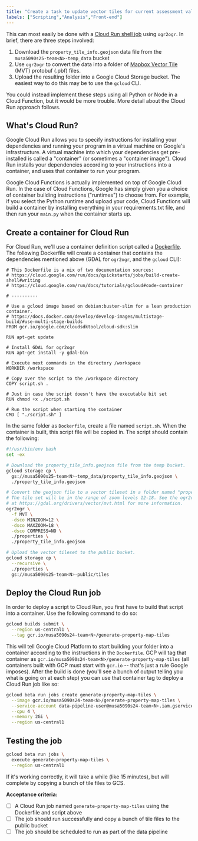 ```yaml
---
title: "Create a task to update vector tiles for current assessment values"
labels: ["Scripting","Analysis","Front-end"]
---
```


This can most easily be done with a [Cloud Run shell job](https://cloud.google.com/run/docs/quickstarts/jobs/build-create-shell) using `ogr2ogr`. In brief, there are three steps involved:
1. Download the `property_tile_info.geojson` data file from the `musa5090s25-team<N>-temp_data` bucket
2. Use `ogr2ogr` to convert the data into a folder of [Mapbox Vector Tile](https://github.com/mapbox/vector-tile-spec) (MVT) protobuf (.pbf) files.
3. Upload the resulting folder into a Google Cloud Storage bucket. The easiest way to do this may be to use the `gcloud` CLI.

You could instead implement these steps using all Python or Node in a Cloud Function, but it would be more trouble. More detail about the Cloud Run approach follows.

## What's Cloud Run?

Google Cloud Run allows you to specify instructions for installing your dependencies and running your program in a virtual machine on Google's infrastructure. A virtual machine into which your dependencies get pre-installed is called a "container" (or sometimes a "container image"). Cloud Run installs your dependencies according to your instructions into a container, and uses that container to run your program.

Google Cloud Functions is actually implemented on top of Google Cloud Run. In the case of Cloud Functions, Google has simply given you a choice of container building instructions ("runtimes") to choose from. For example, if you select the Python runtime and upload your code, Cloud Functions will build a container by installing everything in your requirements.txt file, and then run your `main.py` when the container starts up.

## Create a container for Cloud Run

For Cloud Run, we'll use a container definition script called a [Dockerfile](https://docs.docker.com/engine/reference/builder/#:~:text=A%20Dockerfile%20is%20a%20text,line%20to%20assemble%20an%20image.). The following Dockerfile will create a container that contains the dependencies mentioned above (GDAL for `ogr2ogr`, and the `gcloud` CLI):

```docker
# This Dockerfile is a mix of two documentation sources:
# https://cloud.google.com/run/docs/quickstarts/jobs/build-create-shell#writing
# https://cloud.google.com/run/docs/tutorials/gcloud#code-container

# ----------

# Use a gcloud image based on debian:buster-slim for a lean production container.
# https://docs.docker.com/develop/develop-images/multistage-build/#use-multi-stage-builds
FROM gcr.io/google.com/cloudsdktool/cloud-sdk:slim

RUN apt-get update

# Install GDAL for ogr2ogr
RUN apt-get install -y gdal-bin

# Execute next commands in the directory /workspace
WORKDIR /workspace

# Copy over the script to the /workspace directory
COPY script.sh .

# Just in case the script doesn't have the executable bit set
RUN chmod +x ./script.sh

# Run the script when starting the container
CMD [ "./script.sh" ]
```

In the same folder as `Dockerfile`, create a file named `script.sh`. When the container is built, this script file will be copied in. The script should contain the following:

```bash
#!/usr/bin/env bash
set -ex

# Download the property_tile_info.geojson file from the temp bucket.
gcloud storage cp \
  gs://musa5090s25-team<N>-temp_data/property_tile_info.geojson \
  ./property_tile_info.geojson

# Convert the geojson file to a vector tileset in a folder named "properties".
# The tile set will be in the range of zoom levels 12-18. See the ogr2ogr docs
# at https://gdal.org/drivers/vector/mvt.html for more information.
ogr2ogr \
  -f MVT \
  -dsco MINZOOM=12 \
  -dsco MAXZOOM=18 \
  -dsco COMPRESS=NO \
  ./properties \
  ./property_tile_info.geojson

# Upload the vector tileset to the public bucket.
gcloud storage cp \
  --recursive \
  ./properties \
  gs://musa5090s25-team<N>-public/tiles
```

## Deploy the Cloud Run job

In order to deploy a script to Cloud Run, you first have to build that script into a container. Use the following command to do so:

```bash
gcloud builds submit \
  --region us-central1 \
  --tag gcr.io/musa5090s24-team<N>/generate-property-map-tiles
```

This will tell Google Cloud Platform to start building your folder into a container according to the instructions in the `Dockerfile`. GCP will tag that container as `gcr.io/musa5090s24-team<N>/generate-property-map-tiles` (all containers built with GCP must start with `gcr.io` -- that's just a rule Google imposes). After the build is done (you'll see a bunch of output telling you what is going on at each step) you can use that container tag to deploy a Cloud Run job like so:

```bash
gcloud beta run jobs create generate-property-map-tiles \
  --image gcr.io/musa5090s24-team<N>/generate-property-map-tiles \
  --service-account data-pipeline-user@musa5090s24-team<N>.iam.gserviceaccount.com \
  --cpu 4 \
  --memory 2Gi \
  --region us-central1
```

## Testing the job

```bash
gcloud beta run jobs \
  execute generate-property-map-tiles \
  --region us-central1
```

If it's working correctly, it will take a while (like 15 minutes), but will complete by copying a bunch of tile files to GCS.

**Acceptance criteria:**
- [ ] A Cloud Run job named `generate-property-map-tiles` using the Dockerfile and script above
- [ ] The job should run successfully and copy a bunch of tile files to the public bucket
- [ ] The job should be scheduled to run as part of the data pipeline